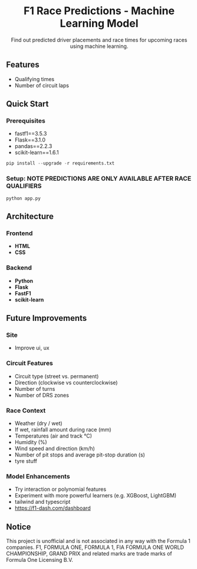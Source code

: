 <h1 align="center">
    F1 Race Predictions - Machine Learning Model
</h1>
<p align="center">
   Find out predicted driver placements and race times for upcoming races using machine learning.
</p>

## Features
- Qualifying times
- Number of circuit laps

## Quick Start
### Prerequisites
- fastf1==3.5.3
- Flask==3.1.0
- pandas==2.2.3
- scikit-learn==1.6.1

```python -m pip install --upgrade pip
pip install --upgrade -r requirements.txt
```

### Setup: NOTE PREDICTIONS ARE ONLY AVAILABLE AFTER RACE QUALIFIERS
```mkdir f1_cache
python app.py
```

## Architecture

### Frontend
- **HTML**
- **CSS**

### Backend
- **Python**
- **Flask**
- **FastF1**
- **scikit-learn**

## Future Improvements

### Site
- Improve ui, ux
### Circuit Features
  - Circuit type (street vs. permanent)
  - Direction (clockwise vs counterclockwise)
  - Number of turns
 - Number of DRS zones

### Race Context
  - Weather (dry / wet)
  - If wet, rainfall amount during race (mm)
  - Temperatures (air and track °C)
  - Humidity (%)
  - Wind speed and direction (km/h)
  - Number of pit stops and average pit-stop duration (s)
- tyre stuff

### Model Enhancements 
  - Try interaction or polynomial features  
  - Experiment with more powerful learners (e.g. XGBoost, LightGBM)
 - tailwind and typescript
- https://f1-dash.com/dashboard

## Notice
This project is unofficial and is not associated in any way with the Formula 1 companies. F1, FORMULA ONE, FORMULA 1, FIA FORMULA ONE WORLD CHAMPIONSHIP, GRAND PRIX and related marks are trade marks of Formula One Licensing B.V.